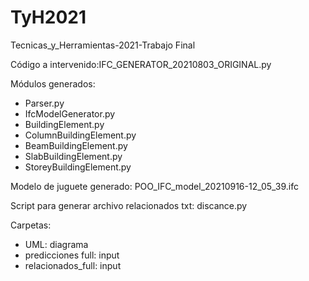 # TyH2021
Tecnicas_y_Herramientas-2021-Trabajo Final

Código a intervenido:IFC_GENERATOR_20210803_ORIGINAL.py

Módulos generados:
- Parser.py
- IfcModelGenerator.py
- BuildingElement.py
- ColumnBuildingElement.py
- BeamBuildingElement.py
- SlabBuildingElement.py
- StoreyBuildingElement.py

Modelo de juguete generado: POO_IFC_model_20210916-12_05_39.ifc

Script para generar archivo relacionados txt: discance.py

Carpetas:
- UML: diagrama
- predicciones full: input
- relacionados_full: input

